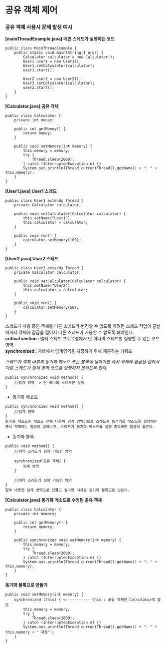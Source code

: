 <h1>공유 객체 제어</h1>
<h3>공유 객체 사용시 문제 발생 예시</h3>

<strong>[mainThreadExample.java] 메인 스레드가 실행하는 코드</strong>

~~~
public class MainThreadExample {
    public static void main(String[] args) {
        Calculator calculator = new Calculator();
        User1 user1 = new User1();
        User1.setCalculator(calculator);
        user1.start();

        User2 user2 = new User2();
        User2.setCalculator(calculator);
        user2.start();
    }
}
~~~

<strong>[Calculator.java] 공유 객체</strong>

~~~
public class Calculator {
    private int money;

    public int getMoney() {
        return money;
    }

    public void setMemory(int memory) {
        this.memory = memory;
        try {
            Thread.sleep(2000);
        } catch (InterruptedException e) {}
        System.out.println(Thread.currentThread().getName() + ": " + this.memory);
    }
}
~~~

<strong>[User1.java] User1 스레드</strong>

~~~
public class User1 extends Thread {
    private Calculator calculator;

    public void setCalculator(Calculator calculator) {
        this.setName("User1");
        this.calculator = calculator;
    }

    public void run() {
        calculator.setMemory(100);
    }
}
~~~

<strong>[User2.java] User2 스레드</strong>

~~~
public class User2 extends Thread { 
    private Calculator calculator;

    public void setCalculator(Calculator calculator) {
        this.setName("User2");
        this.calculator = calculator;
    }

    public void run() {
        calculator.setMemory(50);
    }
}
~~~

스레드가 사용 중인 객체를 다른 스레드가 변경할 수 없도록 하려면 스레드 작업이 끝날때까지 객체에 잠금을 걸어서 다른 스레드가 사용할 수 없도록 해야한다.<br/>
<strong>critical section : </strong> 멀티 스레드 프로그램에서 단 하나의 스레드만 실행할 수 있는 코드 영역<br/>
<strong>synchronized : </strong> 자바에서 임계영역을 지정하기 위해 제공하는 키워드<br/>

*스레드가 객체 내부의 동기화 메소드 또는 블록에 들어가면 즉시 객체에 잠금을 걸어서 다른 스레드가 임계 영역 코드를 실행하지 못하도록 한다.*

~~~
public synchronized void method() {
    //임계 영역 -> 단 하나의 스레드만 실행
}
~~~

- 동기화 메소드

~~~
public synchronized void method() {
    //임계 영역
}
동기화 메소드는 메소드 전체 내용이 임계 영역이므로 스레드가 동ㅇ기화 메소드를 실행하는 즉시 객체에는 잠금이 일어나고, 스레드가 동기화 메소드를 실행 종료하면 잠금이 풀린다.
~~~

- 동기화 블록

~~~
public void method() {
    //여러 스레드가 실행 가능한 영역

    synchronized(공유 객체) {
        임계 영역
    }
    
    //여러 스레드가 실행 가능한 영역
}
일부 내용만 임계 영역으로 만들고 싶다면 이처럼 동기화 블록으로 만든다.
~~~

<strong>[Calculator.java] 동기화 메소드로 수정된 공유 객체</strong>

~~~
public class Calculator {
    private int momory;

    public int getMemory() {
        return memory;
    }

    public synchronized void setMemory(int memory) {
        this.memory = memory;
        try { 
            Thread.sleep(2000);
        } catch (InterruptedException e) {}
        System.out.println(Thread.currentThread().getName() + ": " + this.memory);
    }
}
~~~

<strong>동기화 블록으로 만들기</strong>

~~~
public void setMemory(int memory) {
    synchronized (this) { <------------this : 공유 객체인 Calculator의 참조
        this.memory = memory;
        try {
            Thread.sleep(2000);
        } catch (InterruptedException e) {}
        System.out.println(Thread.currentThread().getName() + ": " + this.memory + " 저장");
    }
}
~~~